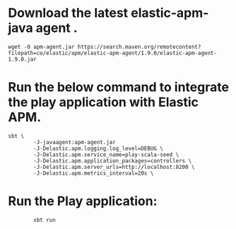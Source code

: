 
# Download the latest elastic-apm-java agent .
```
wget -O apm-agent.jar https://search.maven.org/remotecontent?filepath=co/elastic/apm/elastic-apm-agent/1.9.0/elastic-apm-agent-1.9.0.jar
```
# Run the below command to integrate the play application with Elastic APM.
```
sbt \
        -J-javaagent:apm-agent.jar 
        -J-Delastic.apm.logging.log_level=DEBUG \
        -J-Delastic.apm.service_name=play-scala-seed \
        -J-Delastic.apm.application_packages=controllers \
        -J-Delastic.apm.server_urls=http://localhost:8200 \
        -J-Delastic.apm.metrics_interval=20s \

```     
# Run the Play application:
```
        sbt run
```